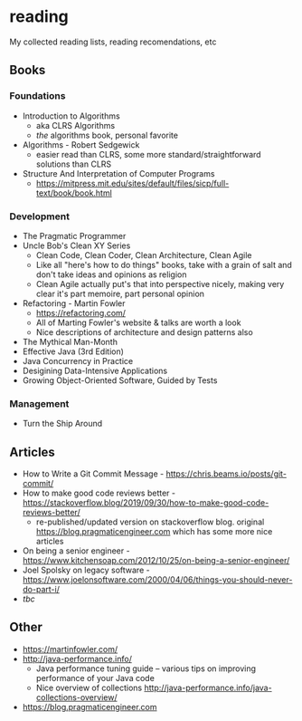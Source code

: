 # reading
My collected reading lists, reading recomendations, etc

## Books 
### Foundations 
* Introduction to Algorithms 
  * aka CLRS Algorithms
  * _the_ algorithms book, personal favorite
* Algorithms - Robert Sedgewick
  * easier read than CLRS, some more standard/straightforward solutions than CLRS
* Structure And Interpretation of Computer Programs
  * https://mitpress.mit.edu/sites/default/files/sicp/full-text/book/book.html 
### Development
* The Pragmatic Programmer
* Uncle Bob's Clean XY Series
  * Clean Code, Clean Coder, Clean Architecture, Clean Agile
  * Like all "here's how to do things" books, take with a grain of salt and don't take ideas and opinions as religion
  * Clean Agile actually put's that into perspective nicely, making very clear it's part memoire, part personal opinion 
* Refactoring - Martin Fowler
  * https://refactoring.com/
  * All of Marting Fowler's website & talks are worth a look
  * Nice descriptions of architecture and design patterns also
* The Mythical Man-Month
* Effective Java (3rd Edition)
* Java Concurrency in Practice
* Desigining Data-Intensive Applications
* Growing Object-Oriented Software, Guided by Tests

### Management
* Turn the Ship Around

## Articles
* How to Write a Git Commit Message - https://chris.beams.io/posts/git-commit/
* How to make good code reviews better - https://stackoverflow.blog/2019/09/30/how-to-make-good-code-reviews-better/ 
  * re-published/updated version on stackoverflow blog. original https://blog.pragmaticengineer.com which has some more nice articles
* On being a senior engineer - https://www.kitchensoap.com/2012/10/25/on-being-a-senior-engineer/
* Joel Spolsky on legacy software - https://www.joelonsoftware.com/2000/04/06/things-you-should-never-do-part-i/
* _tbc_

## Other
* https://martinfowler.com/
* http://java-performance.info/
  * Java performance tuning guide – various tips on improving performance of your Java code
  * Nice overview of collections http://java-performance.info/java-collections-overview/
* https://blog.pragmaticengineer.com
